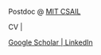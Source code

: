 <p>Postdoc @ <a href="https://www.csail.mit.edu/">MIT CSAIL</a></p>
<p>CV | </p> <a href="https://scholar.google.com/citations?user=jW1ZOmEAAAAJ&hl=en">Google Scholar | </a><a href="https://www.linkedin.com/in/ruitao-su-0608/">LinkedIn</a>
